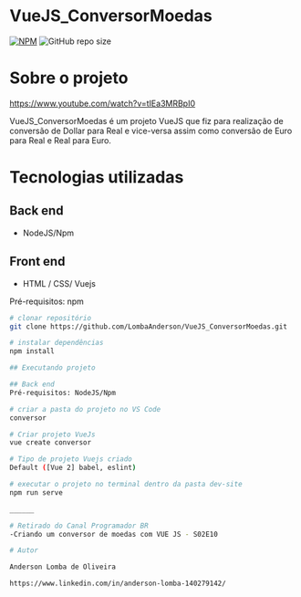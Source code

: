 # VueJS_ConversorMoedas


[![NPM](https://img.shields.io/npm/l/react)](https://github.com/LombaAnderson/VueJS_ConversorMoedas/blob/main/LICENSE)
![GitHub repo size](https://img.shields.io/github/repo-size/LombaAnderson/VueJS_ConversorMoedas)

# Sobre o projeto

https://www.youtube.com/watch?v=tIEa3MRBpI0



VueJS_ConversorMoedas é um projeto VueJS que fiz para realização de conversão de Dollar para Real e vice-versa assim como conversão de Euro para Real e Real para Euro.

# Tecnologias utilizadas
## Back end
- NodeJS/Npm

## Front end 
- HTML / CSS/ Vuejs

Pré-requisitos: npm 

```bash
# clonar repositório
git clone https://github.com/LombaAnderson/VueJS_ConversorMoedas.git

# instalar dependências
npm install

## Executando projeto

## Back end
Pré-requisitos: NodeJS/Npm

# criar a pasta do projeto no VS Code
conversor

# Criar projeto VueJs
vue create conversor

# Tipo de projeto Vuejs criado
Default ([Vue 2] babel, eslint)

# executar o projeto no terminal dentro da pasta dev-site
npm run serve

______

# Retirado do Canal Programador BR
-Criando um conversor de moedas com VUE JS - S02E10

# Autor

Anderson Lomba de Oliveira

https://www.linkedin.com/in/anderson-lomba-140279142/
